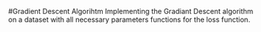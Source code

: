 #Gradient Descent Algorihtm 
Implementing the Gradiant Descent algorithm on a dataset with all necessary parameters functions for the loss function.
